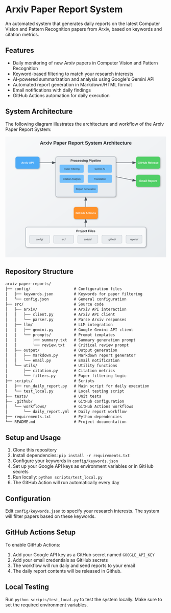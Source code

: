 # Arxiv Paper Report System

An automated system that generates daily reports on the latest Computer Vision and Pattern Recognition papers from Arxiv, based on keywords and citation metrics.

## Features

- Daily monitoring of new Arxiv papers in Computer Vision and Pattern Recognition
- Keyword-based filtering to match your research interests
- AI-powered summarization and analysis using Google's Gemini API
- Automated report generation in Markdown/HTML format
- Email notifications with daily findings
- GitHub Actions automation for daily execution

## System Architecture

The following diagram illustrates the architecture and workflow of the Arxiv Paper Report System:

![System Architecture](docs/system_architecture.svg)

## Repository Structure

```
arxiv-paper-reports/
├── config/                   # Configuration files
│   ├── keywords.json         # Keywords for paper filtering
│   └── config.json           # General configuration
├── src/                      # Source code
│   ├── arxiv/                # Arxiv API interaction
│   │   ├── client.py         # Arxiv API client
│   │   └── parser.py         # Parse Arxiv responses
│   ├── llm/                  # LLM integration
│   │   ├── gemini.py         # Google Gemini API client
│   │   └── prompts/          # Prompt templates
│   │       ├── summary.txt   # Summary generation prompt
│   │       └── review.txt    # Critical review prompt
│   ├── output/               # Output generation
│   │   ├── markdown.py       # Markdown report generator
│   │   └── email.py          # Email notification
│   └── utils/                # Utility functions
│       ├── citation.py       # Citation metrics
│       └── filters.py        # Paper filtering logic
├── scripts/                  # Scripts
│   ├── run_daily_report.py   # Main script for daily execution
│   └── test_local.py         # Local testing script
├── tests/                    # Unit tests
├── .github/                  # GitHub configuration
│   └── workflows/            # GitHub Actions workflows
│       └── daily_report.yml  # Daily report workflow
├── requirements.txt          # Python dependencies
└── README.md                 # Project documentation
```

## Setup and Usage

1. Clone this repository
2. Install dependencies: `pip install -r requirements.txt`
3. Configure your keywords in `config/keywords.json`
4. Set up your Google API keys as environment variables or in GitHub secrets
5. Run locally: `python scripts/test_local.py`
6. The GitHub Action will run automatically every day

## Configuration

Edit `config/keywords.json` to specify your research interests. The system will filter papers based on these keywords.

## GitHub Actions Setup

To enable GitHub Actions:

1. Add your Google API key as a GitHub secret named `GOOGLE_API_KEY`
2. Add your email credentials as GitHub secrets
3. The workflow will run daily and send reports to your email
4. The daily report contents will be released in Github.

## Local Testing

Run `python scripts/test_local.py` to test the system locally. Make sure to set the required environment variables.